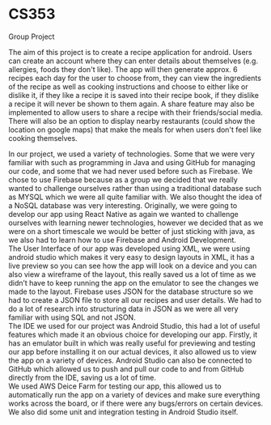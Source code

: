 # CS353 
Group Project

The aim of this project is to create a recipe application for android. Users can create an account where they can enter details about themselves (e.g. allergies, foods they don't like). The app will then generate approx. 6 recipes each day for the user to choose from, they can view the ingredients of the recipe as well as cooking instructions and choose to either like or dislike it, if they like a recipe it is saved into their recipe book, if they dislike a recipe it will never be shown to them again. A share feature may also be implemented to allow users to share a recipe with their friends/social media. There will also be an option to display nearby restaurants (could show the location on google maps) that make the meals for when users don't feel like cooking themselves.

In our project, we used a variety of technologies. Some that we were very familiar with such as programming in Java and using GitHub for managing our code, and some that we had never used before such as Firebase. We chose to use Firebase because as a group we decided that we really wanted to challenge ourselves rather than using a traditional database such as MYSQL which we were all quite familiar with. We also thought the idea of a NoSQL database was very interesting. 
Originally, we were going to develop our app using React Native as again we wanted to challenge ourselves with learning newer technologies, however we decided that as we were on a short timescale we would be better of just sticking with java, as we also had to learn how to use Firebase and Android Development.  
The User Interface of our app was developed using XML, we were using android studio which makes it very easy to design layouts in XML, it has a live preview so you can see how the app will look on a device and you can also view a wireframe of the layout, this really 
saved us a lot of time as we didn’t have to keep running the app on the emulator to see the changes we made to the layout. 
Firebase uses JSON for the database structure so we had to create a JSON file to store all our recipes and user details. We had to do a lot of research into structuring data in JSON as we were all very familiar with using SQL and not JSON.  
The IDE we used for our project was Android Studio, this had a lot of useful features which made it an obvious choice for developing our app. Firstly, it has an emulator built in which was really useful for previewing and testing our app before installing it on our actual devices, it also allowed us to view the app on a variety of devices. Android Studio can also be connected to GitHub which allowed us to push and pull our code to and from GitHub directly from the IDE, saving us a lot of time.  
We used AWS Deice Farm for testing our app, this allowed us to automatically run the app on a variety of devices and make sure everything works across the board, or if there were any bugs/errors on certain devices. We also did some unit and integration testing in Android Studio itself.
